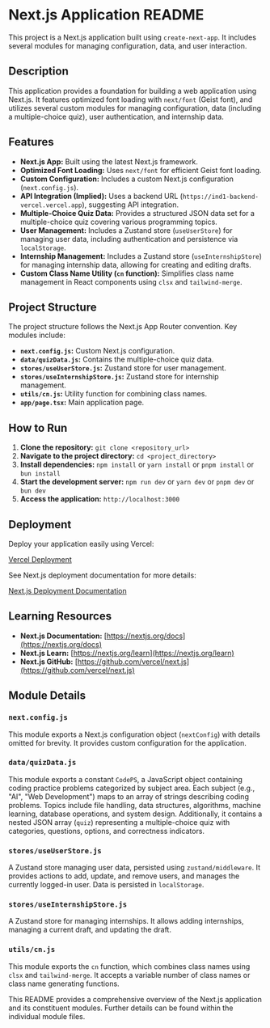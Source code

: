 # Next.js Application README

This project is a Next.js application built using `create-next-app`.  It includes several modules for managing configuration, data, and user interaction.

## Description

This application provides a foundation for building a web application using Next.js.  It features optimized font loading with `next/font` (Geist font), and utilizes several custom modules for managing configuration, data (including a multiple-choice quiz), user authentication, and internship data.

## Features

* **Next.js App:** Built using the latest Next.js framework.
* **Optimized Font Loading:** Uses `next/font` for efficient Geist font loading.
* **Custom Configuration:**  Includes a custom Next.js configuration (`next.config.js`).
* **API Integration (Implied):**  Uses a backend URL (`https://ind1-backend-vercel.vercel.app`), suggesting API integration.
* **Multiple-Choice Quiz Data:**  Provides a structured JSON data set for a multiple-choice quiz covering various programming topics.
* **User Management:**  Includes a Zustand store (`useUserStore`) for managing user data, including authentication and persistence via `localStorage`.
* **Internship Management:**  Includes a Zustand store (`useInternshipStore`) for managing internship data, allowing for creating and editing drafts.
* **Custom Class Name Utility (`cn` function):**  Simplifies class name management in React components using `clsx` and `tailwind-merge`.


## Project Structure

The project structure follows the Next.js App Router convention.  Key modules include:

* **`next.config.js`:** Custom Next.js configuration.
* **`data/quizData.js`:** Contains the multiple-choice quiz data.
* **`stores/useUserStore.js`:** Zustand store for user management.
* **`stores/useInternshipStore.js`:** Zustand store for internship management.
* **`utils/cn.js`:** Utility function for combining class names.
* **`app/page.tsx`:** Main application page.


## How to Run

1. **Clone the repository:** `git clone <repository_url>`
2. **Navigate to the project directory:** `cd <project_directory>`
3. **Install dependencies:** `npm install` or `yarn install` or `pnpm install` or `bun install`
4. **Start the development server:** `npm run dev` or `yarn dev` or `pnpm dev` or `bun dev`
5. **Access the application:** `http://localhost:3000`


## Deployment

Deploy your application easily using Vercel:

[Vercel Deployment](https://vercel.com/new?utm_medium=default-template&filter=next.js&utm_source=create-next-app&utm_campaign=create-next-app-readme)

See Next.js deployment documentation for more details:

[Next.js Deployment Documentation](https://nextjs.org/docs/app/building-your-application/deploying)


## Learning Resources

* **Next.js Documentation:** [https://nextjs.org/docs](https://nextjs.org/docs)
* **Next.js Learn:** [https://nextjs.org/learn](https://nextjs.org/learn)
* **Next.js GitHub:** [https://github.com/vercel/next.js](https://github.com/vercel/next.js)


## Module Details

### `next.config.js`

This module exports a Next.js configuration object (`nextConfig`) with details omitted for brevity.  It provides custom configuration for the application.

### `data/quizData.js`

This module exports a constant `CodePS`, a JavaScript object containing coding practice problems categorized by subject area.  Each subject (e.g., "AI", "Web Development") maps to an array of strings describing coding problems.  Topics include file handling, data structures, algorithms, machine learning, database operations, and system design.  Additionally, it contains a nested JSON array (`quiz`) representing a multiple-choice quiz with categories, questions, options, and correctness indicators.

### `stores/useUserStore.js`

A Zustand store managing user data, persisted using `zustand/middleware`.  It provides actions to add, update, and remove users, and manages the currently logged-in user.  Data is persisted in `localStorage`.

### `stores/useInternshipStore.js`

A Zustand store for managing internships.  It allows adding internships, managing a current draft, and updating the draft.

### `utils/cn.js`

This module exports the `cn` function, which combines class names using `clsx` and `tailwind-merge`.  It accepts a variable number of class names or class name generating functions.


This README provides a comprehensive overview of the Next.js application and its constituent modules.  Further details can be found within the individual module files.
